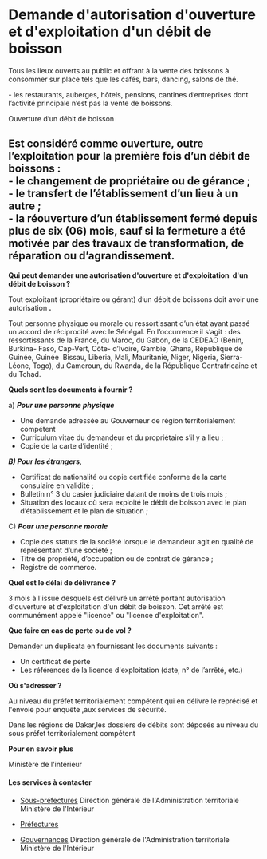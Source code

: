 # Demande d'autorisation d'ouverture et d'exploitation d'un débit de boisson

Tous les lieux ouverts au public et offrant à la vente des boissons à consommer sur place tels que les cafés, bars, dancing, salons de thé.  
  
\- les restaurants, auberges, hôtels, pensions, cantines d’entreprises dont l’activité principale n’est pas la vente de boissons.  
  
Ouverture d’un débit de boisson  
  
Est considéré comme ouverture, outre l’exploitation pour la première fois d’un débit de boissons :  
\- le changement de propriétaire ou de gérance ;  
\- le transfert de l’établissement d’un lieu à un autre ;  
\- la réouverture d’un établissement fermé depuis plus de six (06) mois, sauf si la fermeture a été motivée par des travaux de transformation, de réparation ou d’agrandissement.
----------------------------------------------------------------------------------------------------------------------------------------------------------------------------------------------------------------------------------------------------------------------------------------------------------------------------------------------------------------------------------------------------------------------------------------------------------------------------------------------------------------------------------------------------------------------------------------------------------------------------------------------------------------------------------------------------------------------------------

**Qui peut demander une autorisation d'ouverture et d'exploitation  d'un débit de boisson ?**  

Tout exploitant (propriétaire ou gérant) d’un débit de boissons doit avoir une autorisation **.**  

Tout personne physique ou morale ou ressortissant d’un état ayant passé un accord de réciprocité avec le Sénégal. En l’occurrence il s’agit : des ressortissants de la France, du Maroc, du Gabon, de la CEDEAO (Bénin, Burkina- Faso, Cap-Vert, Côte- d’Ivoire, Gambie, Ghana, République de Guinée, Guinée  Bissau, Liberia, Mali, Mauritanie, Niger, Nigeria, Sierra- Léone, Togo), du Cameroun, du Rwanda, de la République Centrafricaine et du Tchad.

**Quels sont les documents à fournir ?**  

a) _**Pour une personne physique**_

*   Une demande adressée au Gouverneur de région territorialement compétent
*   Curriculum vitae du demandeur et du propriétaire s’il y a lieu ;
*   Copie de la carte d’identité ;

_**B) Pour les étrangers,**_  

*   Certificat de nationalité ou copie certifiée conforme de la carte consulaire en validité ;
*   Bulletin n° 3 du casier judiciaire datant de moins de trois mois ;
*   Situation des locaux où sera exploité le débit de boisson avec le plan d’établissement et le plan de situation ;

C) _**Pour une personne morale**_  

*   Copie des statuts de la société lorsque le demandeur agit en qualité de représentant d’une société ;
*   Titre de propriété, d’occupation ou de contrat de gérance ;
*   Registre de commerce.

**Quel est le délai de délivrance ?**  

3 mois à l'issue desquels est délivré un arrêté portant autorisation d'ouverture et d'exploitation d'un débit de boisson. Cet arrêté est communément appelé "licence" ou "licence d'exploitation". 

**Que faire en cas de perte ou de vol ?**  

Demander un duplicata en fournissant les documents suivants :

*   Un certificat de perte
*   Les références de la licence d'exploitation (date, n° de l’arrêté, etc.)

**Où s'adresser ?**

Au niveau du préfet territorialement compétent qui en délivre le reprécisé et l'envoie pour enquête ,aux services de sécurité.

Dans les régions de Dakar,les dossiers de débits sont déposés au niveau du sous préfet territorialement compétent

**Pour en savoir plus**  

Ministère de l'intérieur

#### Les services à contacter

*   [Sous-préfectures](../../../services/sous-prefectures.md) Direction générale de l'Administration territoriale  
    Ministère de l'Intérieur  
    
*   [Préfectures](../../../services/prefectures.md)
*   [Gouvernances](../../../services/gouvernances.md) Direction générale de l'Administration territoriale  
    Ministère de l'Intérieur